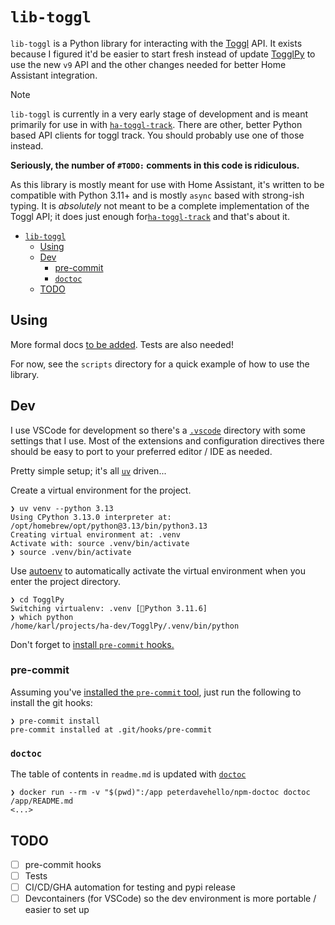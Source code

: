# `lib-toggl`

`lib-toggl` is a Python library for interacting with the [Toggl](https://developers.track.toggl.com/docs/api) API.
It exists because I figured it'd be easier to start fresh instead of update [TogglPy](https://github.com/matthewdowney/TogglPy) to use the new `v9` API and the other changes needed for better Home Assistant integration.

> [!NOTE]
> `lib-toggl` is currently in a very early stage of development and is meant primarily for use in with [`ha-toggl-track`](https://github.com/kquinsland/ha-toggl-track).
> There are other, better Python based API clients for toggl track.
> You should probably use one of those instead.

**Seriously, the number of `#TODO:` comments in this code is ridiculous.**

As this library is mostly meant for use with Home Assistant, it's written to be compatible with Python 3.11+ and is mostly `async` based with strong-ish typing.
It is _absolutely_ not meant to be a complete implementation of the Toggl API; it does just enough for[`ha-toggl-track`](https://github.com/kquinsland/ha-toggl-track) and that's about it.

- [`lib-toggl`](#lib-toggl)
  - [Using](#using)
  - [Dev](#dev)
    - [pre-commit](#pre-commit)
    - [`doctoc`](#doctoc)
  - [TODO](#todo)

## Using

More formal docs [to be added](#todo).
Tests are also needed!

For now, see the `scripts` directory for a quick example of how to use the library.

## Dev

I use VSCode for development so there's a [`.vscode`](./.vscode) directory with some settings that I use.
Most of the extensions and configuration directives there should be easy to port to your preferred editor / IDE as needed.

Pretty simple setup; it's all [`uv`](https://github.com/astral-sh/uv) driven...

Create a virtual environment for the project.

```shell
❯ uv venv --python 3.13
Using CPython 3.13.0 interpreter at: /opt/homebrew/opt/python@3.13/bin/python3.13
Creating virtual environment at: .venv
Activate with: source .venv/bin/activate
❯ source .venv/bin/activate
```

Use [autoenv](https://github.com/Tarrasch/zsh-autoenv) to automatically activate the virtual environment when you enter the project directory.

```shell
❯ cd TogglPy
Switching virtualenv: .venv [🐍Python 3.11.6]
❯ which python
/home/karl/projects/ha-dev/TogglPy/.venv/bin/python
```

Don't forget to [install `pre-commit` hooks.](https://pre-commit.com/)

### pre-commit

Assuming you've [installed the `pre-commit` tool](https://pre-commit.com/#install), just run the following to install the git hooks:

```shell
❯ pre-commit install
pre-commit installed at .git/hooks/pre-commit
```

### `doctoc`

The table of contents in `readme.md` is updated with [`doctoc`](https://github.com/thlorenz/doctoc)

```shell
❯ docker run --rm -v "$(pwd)":/app peterdavehello/npm-doctoc doctoc /app/README.md
<...>
```

## TODO

- [ ] pre-commit hooks
- [ ] Tests
- [ ] CI/CD/GHA automation for testing and pypi release
- [ ] Devcontainers (for VSCode) so the dev environment is more portable / easier to set up

